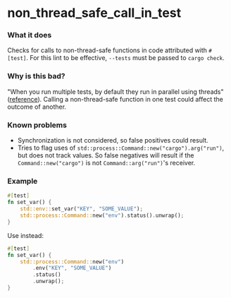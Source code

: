 # non_thread_safe_call_in_test

### What it does

Checks for calls to non-thread-safe functions in code attributed with
`#[test]`. For this lint to be effective, `--tests` must be passed to `cargo check`.

### Why is this bad?

"When you run multiple tests, by default they run in parallel using
threads" ([reference]). Calling a non-thread-safe function in one test could affect the
outcome of another.

### Known problems

- Synchronization is not considered, so false positives could result.
- Tries to flag uses of `std::process::Command::new("cargo").arg("run")`, but does not track
  values. So false negatives will result if the `Command::new("cargo")` is not
  `Command::arg("run")`'s receiver.

### Example

```rust
#[test]
fn set_var() {
    std::env::set_var("KEY", "SOME_VALUE");
    std::process::Command::new("env").status().unwrap();
}
```

Use instead:

```rust
#[test]
fn set_var() {
    std::process::Command::new("env")
        .env("KEY", "SOME_VALUE")
        .status()
        .unwrap();
}
```

[reference]: https://doc.rust-lang.org/book/ch11-02-running-tests.html#running-tests-in-parallel-or-consecutively
